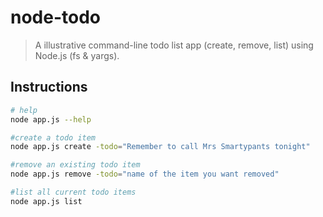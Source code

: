 # node-todo
> A illustrative command-line todo list app (create, remove, list) using Node.js (fs &amp; yargs).


## Instructions
``` bash
# help 
node app.js --help

#create a todo item
node app.js create -todo="Remember to call Mrs Smartypants tonight"

#remove an existing todo item
node app.js remove -todo="name of the item you want removed"

#list all current todo items
node app.js list
```

